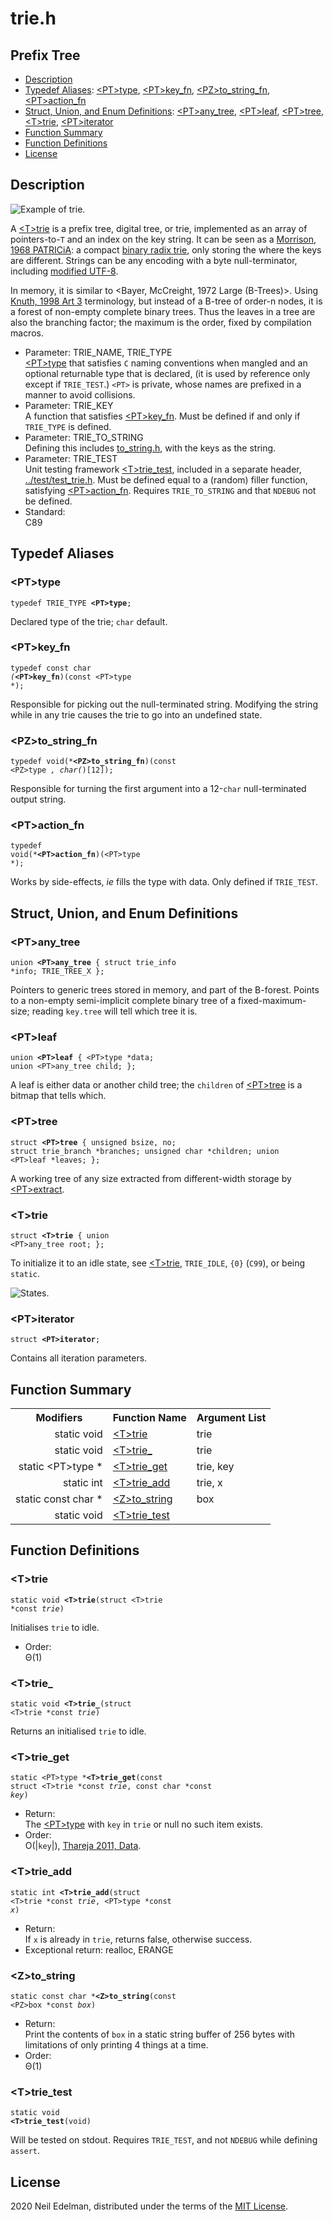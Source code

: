 # trie\.h #

## Prefix Tree ##

 * [Description](#user-content-preamble)
 * [Typedef Aliases](#user-content-typedef): [&lt;PT&gt;type](#user-content-typedef-245060ab), [&lt;PT&gt;key_fn](#user-content-typedef-1e6e6b3f), [&lt;PZ&gt;to_string_fn](#user-content-typedef-22f3d7f1), [&lt;PT&gt;action_fn](#user-content-typedef-ba462b2e)
 * [Struct, Union, and Enum Definitions](#user-content-tag): [&lt;PT&gt;any_tree](#user-content-tag-f3b4d764), [&lt;PT&gt;leaf](#user-content-tag-44821167), [&lt;PT&gt;tree](#user-content-tag-134b950f), [&lt;T&gt;trie](#user-content-tag-754a10a5), [&lt;PT&gt;iterator](#user-content-tag-d9d00f09)
 * [Function Summary](#user-content-summary)
 * [Function Definitions](#user-content-fn)
 * [License](#user-content-license)

## <a id = "user-content-preamble" name = "user-content-preamble">Description</a> ##

![Example of trie.](web/trie.png)

A [&lt;T&gt;trie](#user-content-tag-754a10a5) is a prefix tree, digital tree, or trie, implemented as an array of pointers\-to\-`T` and an index on the key string\. It can be seen as a [Morrison, 1968 PATRICiA](https://scholar.google.ca/scholar?q=Morrison%2C+1968+PATRICiA): a compact [binary radix trie](https://en.wikipedia.org/wiki/Radix_tree), only storing the where the keys are different\. Strings can be any encoding with a byte null\-terminator, including [modified UTF-8](https://en.wikipedia.org/wiki/UTF-8#Modified_UTF-8)\.

In memory, it is similar to <Bayer, McCreight, 1972 Large \(B\-Trees\)>\. Using [Knuth, 1998 Art 3](https://scholar.google.ca/scholar?q=Knuth%2C+1998+Art+3) terminology, but instead of a B\-tree of order\-n nodes, it is a forest of non\-empty complete binary trees\. Thus the leaves in a tree are also the branching factor; the maximum is the order, fixed by compilation macros\.



 * Parameter: TRIE\_NAME, TRIE\_TYPE  
   [&lt;PT&gt;type](#user-content-typedef-245060ab) that satisfies `C` naming conventions when mangled and an optional returnable type that is declared, \(it is used by reference only except if `TRIE_TEST`\.\) `<PT>` is private, whose names are prefixed in a manner to avoid collisions\.
 * Parameter: TRIE\_KEY  
   A function that satisfies [&lt;PT&gt;key_fn](#user-content-typedef-1e6e6b3f)\. Must be defined if and only if `TRIE_TYPE` is defined\.
 * Parameter: TRIE\_TO\_STRING  
   Defining this includes [to\_string\.h](to_string.h), with the keys as the string\.
 * Parameter: TRIE\_TEST  
   Unit testing framework [&lt;T&gt;trie_test](#user-content-fn-ae9d3396), included in a separate header, [\.\./test/test\_trie\.h](../test/test_trie.h)\. Must be defined equal to a \(random\) filler function, satisfying [&lt;PT&gt;action_fn](#user-content-typedef-ba462b2e)\. Requires `TRIE_TO_STRING` and that `NDEBUG` not be defined\.
 * Standard:  
   C89


## <a id = "user-content-typedef" name = "user-content-typedef">Typedef Aliases</a> ##

### <a id = "user-content-typedef-245060ab" name = "user-content-typedef-245060ab">&lt;PT&gt;type</a> ###

<code>typedef TRIE_TYPE <strong>&lt;PT&gt;type</strong>;</code>

Declared type of the trie; `char` default\.



### <a id = "user-content-typedef-1e6e6b3f" name = "user-content-typedef-1e6e6b3f">&lt;PT&gt;key_fn</a> ###

<code>typedef const char *(*<strong>&lt;PT&gt;key_fn</strong>)(const &lt;PT&gt;type *);</code>

Responsible for picking out the null\-terminated string\. Modifying the string while in any trie causes the trie to go into an undefined state\.



### <a id = "user-content-typedef-22f3d7f1" name = "user-content-typedef-22f3d7f1">&lt;PZ&gt;to_string_fn</a> ###

<code>typedef void(*<strong>&lt;PZ&gt;to_string_fn</strong>)(const &lt;PZ&gt;type *, char(*)[12]);</code>

Responsible for turning the first argument into a 12\-`char` null\-terminated output string\.



### <a id = "user-content-typedef-ba462b2e" name = "user-content-typedef-ba462b2e">&lt;PT&gt;action_fn</a> ###

<code>typedef void(*<strong>&lt;PT&gt;action_fn</strong>)(&lt;PT&gt;type *);</code>

Works by side\-effects, _ie_ fills the type with data\. Only defined if `TRIE_TEST`\.



## <a id = "user-content-tag" name = "user-content-tag">Struct, Union, and Enum Definitions</a> ##

### <a id = "user-content-tag-f3b4d764" name = "user-content-tag-f3b4d764">&lt;PT&gt;any_tree</a> ###

<code>union <strong>&lt;PT&gt;any_tree</strong> { struct trie_info *info; TRIE_TREE_X };</code>

Pointers to generic trees stored in memory, and part of the B\-forest\. Points to a non\-empty semi\-implicit complete binary tree of a fixed\-maximum\-size; reading `key.tree` will tell which tree it is\.



### <a id = "user-content-tag-44821167" name = "user-content-tag-44821167">&lt;PT&gt;leaf</a> ###

<code>union <strong>&lt;PT&gt;leaf</strong> { &lt;PT&gt;type *data; union &lt;PT&gt;any_tree child; };</code>

A leaf is either data or another child tree; the `children` of [&lt;PT&gt;tree](#user-content-tag-134b950f) is a bitmap that tells which\.



### <a id = "user-content-tag-134b950f" name = "user-content-tag-134b950f">&lt;PT&gt;tree</a> ###

<code>struct <strong>&lt;PT&gt;tree</strong> { unsigned bsize, no; struct trie_branch *branches; unsigned char *children; union &lt;PT&gt;leaf *leaves; };</code>

A working tree of any size extracted from different\-width storage by [&lt;PT&gt;extract](#user-content-fn-6c67df90)\.



### <a id = "user-content-tag-754a10a5" name = "user-content-tag-754a10a5">&lt;T&gt;trie</a> ###

<code>struct <strong>&lt;T&gt;trie</strong> { union &lt;PT&gt;any_tree root; };</code>

To initialize it to an idle state, see [&lt;T&gt;trie](#user-content-fn-754a10a5), `TRIE_IDLE`, `{0}` \(`C99`\), or being `static`\.

![States.](web/states.png)



### <a id = "user-content-tag-d9d00f09" name = "user-content-tag-d9d00f09">&lt;PT&gt;iterator</a> ###

<code>struct <strong>&lt;PT&gt;iterator</strong>;</code>

Contains all iteration parameters\.



## <a id = "user-content-summary" name = "user-content-summary">Function Summary</a> ##

<table>

<tr><th>Modifiers</th><th>Function Name</th><th>Argument List</th></tr>

<tr><td align = right>static void</td><td><a href = "#user-content-fn-754a10a5">&lt;T&gt;trie</a></td><td>trie</td></tr>

<tr><td align = right>static void</td><td><a href = "#user-content-fn-9d98b98e">&lt;T&gt;trie_</a></td><td>trie</td></tr>

<tr><td align = right>static &lt;PT&gt;type *</td><td><a href = "#user-content-fn-d0ca0cba">&lt;T&gt;trie_get</a></td><td>trie, key</td></tr>

<tr><td align = right>static int</td><td><a href = "#user-content-fn-70c096ed">&lt;T&gt;trie_add</a></td><td>trie, x</td></tr>

<tr><td align = right>static const char *</td><td><a href = "#user-content-fn-4ecb4112">&lt;Z&gt;to_string</a></td><td>box</td></tr>

<tr><td align = right>static void</td><td><a href = "#user-content-fn-ae9d3396">&lt;T&gt;trie_test</a></td><td></td></tr>

</table>



## <a id = "user-content-fn" name = "user-content-fn">Function Definitions</a> ##

### <a id = "user-content-fn-754a10a5" name = "user-content-fn-754a10a5">&lt;T&gt;trie</a> ###

<code>static void <strong>&lt;T&gt;trie</strong>(struct &lt;T&gt;trie *const <em>trie</em>)</code>

Initialises `trie` to idle\.

 * Order:  
   &#920;\(1\)




### <a id = "user-content-fn-9d98b98e" name = "user-content-fn-9d98b98e">&lt;T&gt;trie_</a> ###

<code>static void <strong>&lt;T&gt;trie_</strong>(struct &lt;T&gt;trie *const <em>trie</em>)</code>

Returns an initialised `trie` to idle\.



### <a id = "user-content-fn-d0ca0cba" name = "user-content-fn-d0ca0cba">&lt;T&gt;trie_get</a> ###

<code>static &lt;PT&gt;type *<strong>&lt;T&gt;trie_get</strong>(const struct &lt;T&gt;trie *const <em>trie</em>, const char *const <em>key</em>)</code>

 * Return:  
   The [&lt;PT&gt;type](#user-content-typedef-245060ab) with `key` in `trie` or null no such item exists\.
 * Order:  
   &#927;\(|`key`|\), [Thareja 2011, Data](https://scholar.google.ca/scholar?q=Thareja+2011%2C+Data)\.




### <a id = "user-content-fn-70c096ed" name = "user-content-fn-70c096ed">&lt;T&gt;trie_add</a> ###

<code>static int <strong>&lt;T&gt;trie_add</strong>(struct &lt;T&gt;trie *const <em>trie</em>, &lt;PT&gt;type *const <em>x</em>)</code>

 * Return:  
   If `x` is already in `trie`, returns false, otherwise success\.
 * Exceptional return: realloc, ERANGE  




### <a id = "user-content-fn-4ecb4112" name = "user-content-fn-4ecb4112">&lt;Z&gt;to_string</a> ###

<code>static const char *<strong>&lt;Z&gt;to_string</strong>(const &lt;PZ&gt;box *const <em>box</em>)</code>

 * Return:  
   Print the contents of `box` in a static string buffer of 256 bytes with limitations of only printing 4 things at a time\.
 * Order:  
   &#920;\(1\)




### <a id = "user-content-fn-ae9d3396" name = "user-content-fn-ae9d3396">&lt;T&gt;trie_test</a> ###

<code>static void <strong>&lt;T&gt;trie_test</strong>(void)</code>

Will be tested on stdout\. Requires `TRIE_TEST`, and not `NDEBUG` while defining `assert`\.





## <a id = "user-content-license" name = "user-content-license">License</a> ##

2020 Neil Edelman, distributed under the terms of the [MIT License](https://opensource.org/licenses/MIT)\.



